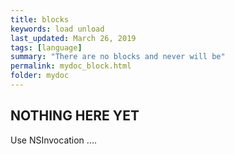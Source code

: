 ```yaml
---
title: blocks
keywords: load unload
last_updated: March 26, 2019
tags: [language]
summary: "There are no blocks and never will be"
permalink: mydoc_block.html
folder: mydoc
---
```


## NOTHING HERE YET

Use NSInvocation ....

